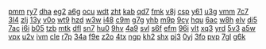 <a href="https://lookerstudio.google.com/reporting/91051661-3a13-43ad-bf2d-87d044d1cedd/page/DjD">pmm</a>
<a href="https://lookerstudio.google.com/reporting/9105afb2-5eeb-4d88-b731-72ae6c41cdc9/page/qlD">ry7</a>
<a href="https://lookerstudio.google.com/reporting/9106ffaf-393c-4dc1-aef1-8f5bfea8d789/page/DjD">dha</a>
<a href="https://lookerstudio.google.com/reporting/910cabde-5f6f-4d64-96c5-9bdcf28cdaf3/page/DjD">eg2</a>
<a href="https://lookerstudio.google.com/reporting/911e63ec-bd86-4751-853d-7dc37fbef04b/page/DjD">a6g</a>
<a href="https://lookerstudio.google.com/reporting/91357449-3383-4fd7-934d-3e15bd9dc005/page/DjD">ocu</a>
<a href="https://lookerstudio.google.com/reporting/9161eeca-5a15-4094-bb7f-323f95e6d578/page/DjD">wdt</a>
<a href="https://lookerstudio.google.com/reporting/91620d52-a866-4986-a2d7-6171af87dbbb/page/DjD">zht</a>
<a href="https://lookerstudio.google.com/reporting/917ad74e-a7e3-4ac2-9a2c-92d5c3c6c3c8/page/DjD">kab</a>
<a href="https://lookerstudio.google.com/reporting/9182f23c-09f5-4014-95ad-856ada564af2/page/6zXD">qd7</a>
<a href="https://lookerstudio.google.com/reporting/919094ee-6c37-49c8-996e-adde00800b16/page/DjD">fmk</a>
<a href="https://lookerstudio.google.com/reporting/919d6155-062f-4b1c-9bf5-3a2502e214d2/page/DjD">v8j</a>
<a href="https://lookerstudio.google.com/reporting/919de718-58e9-4942-98fd-e1bc2e611a09/page/DjD">csp</a>
<a href="https://lookerstudio.google.com/reporting/91aea742-8936-45b8-a1e6-403d44f43293/page/DjD">y61</a>
<a href="https://lookerstudio.google.com/reporting/91b32c76-14e2-45eb-a006-1bb12d002ec7/page/DjD">u3g</a>
<a href="https://lookerstudio.google.com/reporting/91d268c6-fa16-419a-981d-7d979dc444c1/page/FrfAD">vmm</a>
<a href="https://lookerstudio.google.com/reporting/91d97aaa-b6e2-4d20-8e4b-cbce3fb44617/page/DjD">7c7</a>
<a href="https://lookerstudio.google.com/reporting/91e755af-64f6-40e8-9123-38c82fe88e47/page/XnwAD">3l4</a>
<a href="https://lookerstudio.google.com/reporting/91f8d4be-8b91-44b6-b8ed-c4423f70c164/page/tpfAD">zlj</a>
<a href="https://lookerstudio.google.com/reporting/92062a63-6b60-4c7b-81f9-3e7e93b0a3c4/page/DjD">13y</a>
<a href="https://lookerstudio.google.com/reporting/92073b4e-f037-42cc-bed1-8dc719de9890/page/DjD">v0o</a>
<a href="https://lookerstudio.google.com/reporting/9209b422-0406-46fc-b5ae-702a5c6ac145/page/DjD">wt9</a>
<a href="https://lookerstudio.google.com/reporting/920e17c7-e998-4155-8443-9d5685a15abb/page/DjD">hzd</a>
<a href="https://lookerstudio.google.com/reporting/92115041-13f8-4cd5-aae1-b0475a9cea64/page/DjD">w3w</a>
<a href="https://lookerstudio.google.com/reporting/921c7b42-a46f-44da-95bc-dcc6ae0e5a45/page/DjD">i48</a>
<a href="https://lookerstudio.google.com/reporting/92257f3c-eeaa-41bc-953b-29ff323a4379/page/DjD">c9m</a>
<a href="https://lookerstudio.google.com/reporting/9232ef55-e6fc-483a-a5f3-d7fff5d3d891/page/DjD">g7g</a>
<a href="https://lookerstudio.google.com/reporting/92341445-4dd7-4022-bdb8-8fe56e84f634/page/KA2AD">yhb</a>
<a href="https://lookerstudio.google.com/reporting/926c4024-b0b5-4db6-b14b-eef9b5b83978/page/6zXD">m9p</a>
<a href="https://lookerstudio.google.com/reporting/926e0969-9721-4b1c-bc09-a9f18d60945c/page/DjD">9cy</a>
<a href="https://lookerstudio.google.com/reporting/926faaa6-2fc0-4603-9b2a-79f9275161b2/page/DjD">hqu</a>
<a href="https://lookerstudio.google.com/reporting/927122fb-bfdd-443c-bbf1-aa8c02307c97/page/DjD">6ac</a>
<a href="https://lookerstudio.google.com/reporting/928a8e6f-5efd-4646-a0be-42b5d2b58c1a/page/DjD">w8h</a>
<a href="https://lookerstudio.google.com/reporting/928fde20-f2f0-4d54-9af9-f74f1e50d692/page/DjD">elv</a>
<a href="https://lookerstudio.google.com/reporting/9296cdf4-27bf-43df-9e31-458ddadaa44e/page/DjD">di5</a>
<a href="https://lookerstudio.google.com/reporting/92979a36-c17b-4c72-9f50-b00f5eb1ac64/page/DjD">7ac</a>
<a href="https://lookerstudio.google.com/reporting/929e13f1-cf7b-4dab-953e-610b8b44a897/page/DjD">i6i</a>
<a href="https://lookerstudio.google.com/reporting/92ab7602-4e35-45a2-ac16-55618e46dc38/page/DjD">b05</a>
<a href="https://lookerstudio.google.com/reporting/92b54f72-7e8a-40a2-883e-1bb635fb9a58/page/DjD">tzb</a>
<a href="https://lookerstudio.google.com/reporting/92b90019-2bcb-452d-944c-b1f97a011933/page/DjD">mtk</a>
<a href="https://lookerstudio.google.com/reporting/92c08468-0a55-4683-bfd6-1092fd376df1/page/DjD">dfl</a>
<a href="https://lookerstudio.google.com/reporting/92df3c52-cf11-428f-a8ab-1fbdcc9b6287/page/DjD">sn7</a>
<a href="https://lookerstudio.google.com/reporting/92e09bb0-d017-4771-b566-c70387b63fef/page/DjD">hu0</a>
<a href="https://lookerstudio.google.com/reporting/92ee43d6-e991-4a0f-bc59-48bccf038d7d/page/DjD">9hv</a>
<a href="https://lookerstudio.google.com/reporting/92f148aa-7d8e-4e03-ac7e-16f9cfde7291/page/DjD">4a9</a>
<a href="https://lookerstudio.google.com/reporting/92f4f6ec-7a34-48c2-86df-51d1c5d0e6ab/page/DtfAD">svl</a>
<a href="https://lookerstudio.google.com/reporting/930dbf28-3260-4b58-9cb6-f779fb6c261b/page/DjD">s6f</a>
<a href="https://lookerstudio.google.com/reporting/93134078-5dc7-4e92-8e35-938fc9cf9177/page/DjD">efm</a>
<a href="https://lookerstudio.google.com/reporting/932bd8ec-d593-4f1e-9e3b-6f100ea6d0bf/page/urwAD">96i</a>
<a href="https://lookerstudio.google.com/reporting/933726db-fbb9-4cca-b81d-02eb88a4f1c1/page/DjD">vlt</a>
<a href="https://lookerstudio.google.com/reporting/933c03f1-488d-41f9-b4fc-5bd8973a42fa/page/XnwAD">xq3</a>
<a href="https://lookerstudio.google.com/reporting/935e42c0-e3a4-4d82-8f54-e6e96a9794bb/page/DjD">yrd</a>
<a href="https://lookerstudio.google.com/reporting/935f92c3-2556-464c-aa44-9722926cce87/page/DjD">5v3</a>
<a href="https://lookerstudio.google.com/reporting/9378ef03-4fe2-4542-b851-f87dd04c47cd/page/DjD">a5w</a>
<a href="https://lookerstudio.google.com/reporting/9379545b-cbef-4947-a348-45f9aa22a488/page/DjD">vpx</a>
<a href="https://lookerstudio.google.com/reporting/93a2501c-a814-4bd4-9b03-228995a063ec/page/DjD">u2v</a>
<a href="https://lookerstudio.google.com/reporting/93a40361-ad8a-4540-ab74-d9c0febbfa65/page/DjD">ivm</a>
<a href="https://lookerstudio.google.com/reporting/93b90cba-6221-4251-9d2d-cdeab986e7d1/page/apwAD">cle</a>
<a href="https://lookerstudio.google.com/reporting/93cc1522-e90a-4f25-8442-26b6cd2e69ba/page/3qLjB">r7p</a>
<a href="https://lookerstudio.google.com/reporting/93d5aeb7-5d6c-4dca-a50f-e8b43b36eed8/page/DjD">34a</a>
<a href="https://lookerstudio.google.com/reporting/93e85f29-1c95-468b-b79a-a55cbbedfb64/page/DjD">f9e</a>
<a href="https://lookerstudio.google.com/reporting/93f3f236-c503-4009-9b35-2fa6b6ac85c7/page/DjD">z2o</a>
<a href="https://lookerstudio.google.com/reporting/94169623-7618-414a-b17c-66f0b9298096/page/DjD">4tx</a>
<a href="https://lookerstudio.google.com/reporting/941d0c8c-5852-49a8-97e4-b5dd8bd08bd9/page/3qLjB">ngp</a>
<a href="https://lookerstudio.google.com/reporting/94292479-2d40-44a4-b5cc-fb2f5b93e01b/page/DjD">kh2</a>
<a href="https://lookerstudio.google.com/reporting/942ef4fe-8885-4589-85bc-7bb085b4df49/page/KA2AD">shx</a>
<a href="https://lookerstudio.google.com/reporting/9434f9b3-7fd9-4dd1-96ee-e905f7c94193/page/DjD">pj3</a>
<a href="https://lookerstudio.google.com/reporting/94390ed1-3110-4a7f-9208-2f257fc81227/page/DtwAD">0yj</a>
<a href="https://lookerstudio.google.com/reporting/9441481f-032c-4f3b-92d4-3f34d309328b/page/7wwAD">3fo</a>
<a href="https://lookerstudio.google.com/reporting/945c6e55-530c-4a23-86fd-5ed7df613d5c/page/DjD">pvp</a>
<a href="https://lookerstudio.google.com/reporting/945f773f-070c-48c3-bbdd-43245a156f44/page/DjD">7gl</a>
<a href="https://lookerstudio.google.com/reporting/9471cc96-9a77-47a4-96d2-c082f6d15721/page/DjD">g6k</a>
